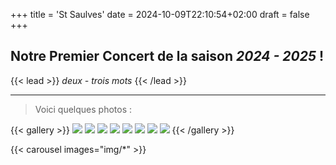 +++
title = 'St Saulves'
date = 2024-10-09T22:10:54+02:00
draft = false
+++

## Notre Premier Concert de la saison ***2024 - 2025*** !
{{< lead >}}
*deux - trois mots*
{{< /lead >}}

---
> Voici quelques photos :

{{< gallery >}}
  <img src="img/gall/01.jpg" class="grid-w33" />
  <img src="img/gall/02.jpg" class="grid-w33" />
  <img src="img/gall/03.jpg" class="grid-w66" />
  <img src="img/gall/06.jpg" class="grid-w33" />
  <img src="img/gall/08.jpg" class="grid-w33" />
  <img src="img/gall/04.jpg" class="grid-w33" />
  <img src="img/gall/07.jpg" class="grid-w33" />
  <img src="img/gall/05.jpg" class="grid-w33" />
{{< /gallery >}}


{{< carousel images="img/*" >}}

